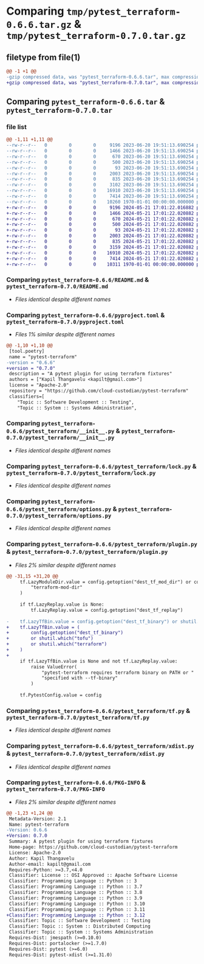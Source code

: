 # Comparing `tmp/pytest_terraform-0.6.6.tar.gz` & `tmp/pytest_terraform-0.7.0.tar.gz`

## filetype from file(1)

```diff
@@ -1 +1 @@
-gzip compressed data, was "pytest_terraform-0.6.6.tar", max compression
+gzip compressed data, was "pytest_terraform-0.7.0.tar", max compression
```

## Comparing `pytest_terraform-0.6.6.tar` & `pytest_terraform-0.7.0.tar`

### file list

```diff
@@ -1,11 +1,11 @@
--rw-r--r--   0        0        0     9196 2023-06-20 19:51:13.690254 pytest_terraform-0.6.6/README.md
--rw-r--r--   0        0        0     1466 2023-06-20 19:51:13.690254 pytest_terraform-0.6.6/pyproject.toml
--rw-r--r--   0        0        0      670 2023-06-20 19:51:13.690254 pytest_terraform-0.6.6/pytest_terraform/__init__.py
--rw-r--r--   0        0        0      500 2023-06-20 19:51:13.690254 pytest_terraform-0.6.6/pytest_terraform/exceptions.py
--rw-r--r--   0        0        0       93 2023-06-20 19:51:13.690254 pytest_terraform-0.6.6/pytest_terraform/hooks.py
--rw-r--r--   0        0        0     2003 2023-06-20 19:51:13.690254 pytest_terraform-0.6.6/pytest_terraform/lock.py
--rw-r--r--   0        0        0      835 2023-06-20 19:51:13.690254 pytest_terraform-0.6.6/pytest_terraform/options.py
--rw-r--r--   0        0        0     3102 2023-06-20 19:51:13.690254 pytest_terraform-0.6.6/pytest_terraform/plugin.py
--rw-r--r--   0        0        0    16910 2023-06-20 19:51:13.690254 pytest_terraform-0.6.6/pytest_terraform/tf.py
--rw-r--r--   0        0        0     7414 2023-06-20 19:51:13.690254 pytest_terraform-0.6.6/pytest_terraform/xdist.py
--rw-r--r--   0        0        0    10260 1970-01-01 00:00:00.000000 pytest_terraform-0.6.6/PKG-INFO
+-rw-r--r--   0        0        0     9196 2024-05-21 17:01:22.016882 pytest_terraform-0.7.0/README.md
+-rw-r--r--   0        0        0     1466 2024-05-21 17:01:22.020882 pytest_terraform-0.7.0/pyproject.toml
+-rw-r--r--   0        0        0      670 2024-05-21 17:01:22.020882 pytest_terraform-0.7.0/pytest_terraform/__init__.py
+-rw-r--r--   0        0        0      500 2024-05-21 17:01:22.020882 pytest_terraform-0.7.0/pytest_terraform/exceptions.py
+-rw-r--r--   0        0        0       93 2024-05-21 17:01:22.020882 pytest_terraform-0.7.0/pytest_terraform/hooks.py
+-rw-r--r--   0        0        0     2003 2024-05-21 17:01:22.020882 pytest_terraform-0.7.0/pytest_terraform/lock.py
+-rw-r--r--   0        0        0      835 2024-05-21 17:01:22.020882 pytest_terraform-0.7.0/pytest_terraform/options.py
+-rw-r--r--   0        0        0     3159 2024-05-21 17:01:22.020882 pytest_terraform-0.7.0/pytest_terraform/plugin.py
+-rw-r--r--   0        0        0    16910 2024-05-21 17:01:22.020882 pytest_terraform-0.7.0/pytest_terraform/tf.py
+-rw-r--r--   0        0        0     7414 2024-05-21 17:01:22.020882 pytest_terraform-0.7.0/pytest_terraform/xdist.py
+-rw-r--r--   0        0        0    10311 1970-01-01 00:00:00.000000 pytest_terraform-0.7.0/PKG-INFO
```

### Comparing `pytest_terraform-0.6.6/README.md` & `pytest_terraform-0.7.0/README.md`

 * *Files identical despite different names*

### Comparing `pytest_terraform-0.6.6/pyproject.toml` & `pytest_terraform-0.7.0/pyproject.toml`

 * *Files 1% similar despite different names*

```diff
@@ -1,10 +1,10 @@
 [tool.poetry]
 name = "pytest-terraform"
-version = "0.6.6"
+version = "0.7.0"
 description = "A pytest plugin for using terraform fixtures"
 authors = ["Kapil Thangavelu <kapilt@gmail.com>"]
 license = "Apache-2.0"
 repository = "https://github.com/cloud-custodian/pytest-terraform"
 classifiers=[
    "Topic :: Software Development :: Testing",
    "Topic :: System :: Systems Administration",
```

### Comparing `pytest_terraform-0.6.6/pytest_terraform/__init__.py` & `pytest_terraform-0.7.0/pytest_terraform/__init__.py`

 * *Files identical despite different names*

### Comparing `pytest_terraform-0.6.6/pytest_terraform/lock.py` & `pytest_terraform-0.7.0/pytest_terraform/lock.py`

 * *Files identical despite different names*

### Comparing `pytest_terraform-0.6.6/pytest_terraform/options.py` & `pytest_terraform-0.7.0/pytest_terraform/options.py`

 * *Files identical despite different names*

### Comparing `pytest_terraform-0.6.6/pytest_terraform/plugin.py` & `pytest_terraform-0.7.0/pytest_terraform/plugin.py`

 * *Files 2% similar despite different names*

```diff
@@ -31,15 +31,20 @@
     tf.LazyModuleDir.value = config.getoption("dest_tf_mod_dir") or config.getini(
         "terraform-mod-dir"
     )
 
     if tf.LazyReplay.value is None:
         tf.LazyReplay.value = config.getoption("dest_tf_replay")
 
-    tf.LazyTfBin.value = config.getoption("dest_tf_binary") or shutil.which("terraform")
+    tf.LazyTfBin.value = (
+        config.getoption("dest_tf_binary")
+        or shutil.which("tofu")
+        or shutil.which("terraform")
+    )
+
     if tf.LazyTfBin.value is None and not tf.LazyReplay.value:
         raise ValueError(
             "pytest-terraform requires terraform binary on PATH or "
             "specified with --tf-binary"
         )
 
     tf.PytestConfig.value = config
```

### Comparing `pytest_terraform-0.6.6/pytest_terraform/tf.py` & `pytest_terraform-0.7.0/pytest_terraform/tf.py`

 * *Files identical despite different names*

### Comparing `pytest_terraform-0.6.6/pytest_terraform/xdist.py` & `pytest_terraform-0.7.0/pytest_terraform/xdist.py`

 * *Files identical despite different names*

### Comparing `pytest_terraform-0.6.6/PKG-INFO` & `pytest_terraform-0.7.0/PKG-INFO`

 * *Files 2% similar despite different names*

```diff
@@ -1,23 +1,24 @@
 Metadata-Version: 2.1
 Name: pytest-terraform
-Version: 0.6.6
+Version: 0.7.0
 Summary: A pytest plugin for using terraform fixtures
 Home-page: https://github.com/cloud-custodian/pytest-terraform
 License: Apache-2.0
 Author: Kapil Thangavelu
 Author-email: kapilt@gmail.com
 Requires-Python: >=3.7,<4.0
 Classifier: License :: OSI Approved :: Apache Software License
 Classifier: Programming Language :: Python :: 3
 Classifier: Programming Language :: Python :: 3.7
 Classifier: Programming Language :: Python :: 3.8
 Classifier: Programming Language :: Python :: 3.9
 Classifier: Programming Language :: Python :: 3.10
 Classifier: Programming Language :: Python :: 3.11
+Classifier: Programming Language :: Python :: 3.12
 Classifier: Topic :: Software Development :: Testing
 Classifier: Topic :: System :: Distributed Computing
 Classifier: Topic :: System :: Systems Administration
 Requires-Dist: jmespath (>=0.10.0)
 Requires-Dist: portalocker (>=1.7.0)
 Requires-Dist: pytest (>=6.0)
 Requires-Dist: pytest-xdist (>=1.31.0)
```


